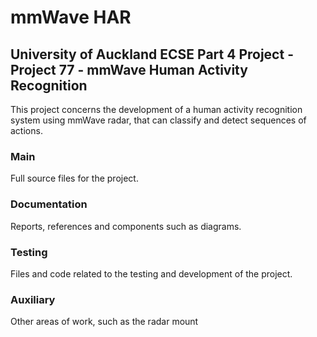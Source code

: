# mmWave HAR
## University of Auckland ECSE Part 4 Project - Project 77 - mmWave Human Activity Recognition

This project concerns the development of a human activity recognition system using mmWave radar, that can classify and detect sequences of actions.

### Main
Full source files for the project.

### Documentation
Reports, references and components such as diagrams.

### Testing
Files and code related to the testing and development of the project.

### Auxiliary
Other areas of work, such as the radar mount